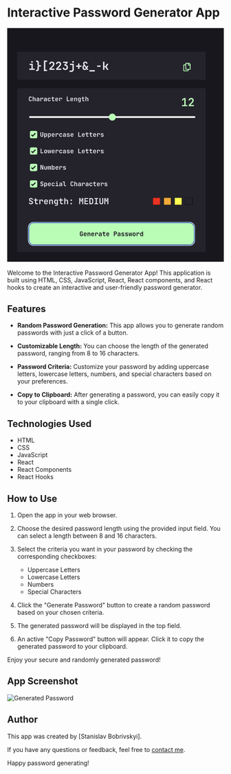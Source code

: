 # Interactive Password Generator App

![App Screenshot](https://github.com/StanislavBobrivskyi/Password-generator-app/blob/main/src/screanshoot.png)

Welcome to the Interactive Password Generator App! This application is built
using HTML, CSS, JavaScript, React, React components, and React hooks to create
an interactive and user-friendly password generator.

## Features

- **Random Password Generation:** This app allows you to generate random
  passwords with just a click of a button.

- **Customizable Length:** You can choose the length of the generated password,
  ranging from 8 to 16 characters.

- **Password Criteria:** Customize your password by adding uppercase letters,
  lowercase letters, numbers, and special characters based on your preferences.

- **Copy to Clipboard:** After generating a password, you can easily copy it to
  your clipboard with a single click.

## Technologies Used

- HTML
- CSS
- JavaScript
- React
- React Components
- React Hooks

## How to Use

1. Open the app in your web browser.

2. Choose the desired password length using the provided input field. You can
   select a length between 8 and 16 characters.

3. Select the criteria you want in your password by checking the corresponding
   checkboxes:

   - Uppercase Letters
   - Lowercase Letters
   - Numbers
   - Special Characters

4. Click the "Generate Password" button to create a random password based on
   your chosen criteria.

5. The generated password will be displayed in the top field.

6. An active "Copy Password" button will appear. Click it to copy the generated
   password to your clipboard.

Enjoy your secure and randomly generated password!

## App Screenshot

![Generated Password]([screenshot.png](https://github.com/StanislavBobrivskyi/Password-generator-app/blob/main/src/screanshoot.png))

## Author

This app was created by [Stanislav Bobrivskyi].

If you have any questions or feedback, feel free to
[contact me](bobrivskyistanislav@gmail.com).

Happy password generating!
